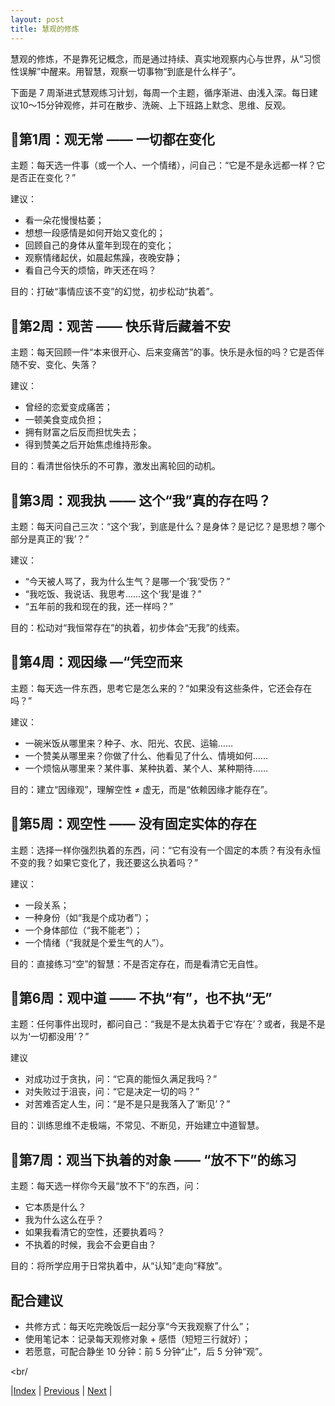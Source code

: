 ```yaml
---
layout: post
title: 慧观的修炼
---
```


慧观的修炼，不是靠死记概念，而是通过持续、真实地观察内心与世界，从“习惯性误解”中醒来。用智慧，观察一切事物“到底是什么样子”。

下面是 7 周渐进式慧观练习计划，每周一个主题，循序渐进、由浅入深。每日建议10～15分钟观修，并可在散步、洗碗、上下班路上默念、思维、反观。

## 📍第1周：观无常 —— 一切都在变化

主题：每天选一件事（或一个人、一个情绪），问自己：“它是不是永远都一样？它是否正在变化？”

建议：
* 看一朵花慢慢枯萎；
* 想想一段感情是如何开始又变化的；
* 回顾自己的身体从童年到现在的变化；
* 观察情绪起伏，如晨起焦躁，夜晚安静；
* 看自己今天的烦恼，昨天还在吗？

目的：打破“事情应该不变”的幻觉，初步松动“执着”。

## 📍第2周：观苦 —— 快乐背后藏着不安

主题：每天回顾一件“本来很开心、后来变痛苦”的事。快乐是永恒的吗？它是否伴随不安、变化、失落？

建议：
* 曾经的恋爱变成痛苦；
* 一顿美食变成负担；
* 拥有财富之后反而担忧失去；
* 得到赞美之后开始焦虑维持形象。

目的：看清世俗快乐的不可靠，激发出离轮回的动机。

## 📍第3周：观我执 —— 这个“我”真的存在吗？

主题：每天问自己三次：“这个‘我’，到底是什么？是身体？是记忆？是思想？哪个部分是真正的‘我’？”

建议：
* “今天被人骂了，我为什么生气？是哪一个‘我’受伤？”
* “我吃饭、我说话、我思考……这个‘我’是谁？”
* “五年前的我和现在的我，还一样吗？”

目的：松动对“我恒常存在”的执着，初步体会“无我”的线索。

## 📍第4周：观因缘 —“凭空而来

主题：每天选一件东西，思考它是怎么来的？“如果没有这些条件，它还会存在吗？”

建议：
* 一碗米饭从哪里来？种子、水、阳光、农民、运输……
* 一个赞美从哪里来？你做了什么、他看见了什么、情境如何……
* 一个烦恼从哪里来？某件事、某种执着、某个人、某种期待……

目的：建立“因缘观”，理解空性 ≠ 虚无，而是“依赖因缘才能存在”。

## 📍第5周：观空性 —— 没有固定实体的存在

主题：选择一样你强烈执着的东西，问：“它有没有一个固定的本质？有没有永恒不变的我？如果它变化了，我还要这么执着吗？”

建议：
* 一段关系；
* 一种身份（如“我是个成功者”）；
* 一个身体部位（“我不能老”）；
* 一个情绪（“我就是个爱生气的人”）。

目的：直接练习“空”的智慧：不是否定存在，而是看清它无自性。

## 📍第6周：观中道 —— 不执“有”，也不执“无”

主题：任何事件出现时，都问自己：“我是不是太执着于它‘存在’？或者，我是不是以为‘一切都没用’？”

建议
* 对成功过于贪执，问：“它真的能恒久满足我吗？”
* 对失败过于沮丧，问：“它是决定一切的吗？”
* 对苦难否定人生，问：“是不是只是我落入了‘断见’？”

目的：训练思维不走极端，不常见、不断见，开始建立中道智慧。

## 📍第7周：观当下执着的对象 —— “放不下”的练习

主题：每天选一样你今天最“放不下”的东西，问：
* 它本质是什么？
* 我为什么这么在乎？
* 如果我看清它的空性，还要执着吗？
* 不执着的时候，我会不会更自由？

目的：将所学应用于日常执着中，从“认知”走向“释放”。

## 配合建议

* 共修方式：每天吃完晚饭后一起分享“今天我观察了什么”；
* 使用笔记本：记录每天观修对象 + 感悟（短短三行就好）；
* 若愿意，可配合静坐 10 分钟：前 5 分钟“止”，后 5 分钟“观”。

<br/

|[Index](../) | [Previous](57-jiedinhui) | [Next](63-zhongshidao) |
